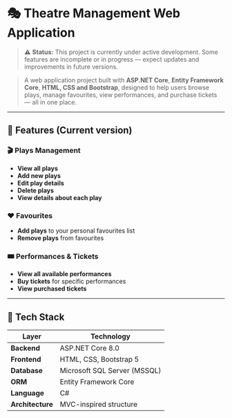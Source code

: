 # 🎭 Theatre Management Web Application

> ⚠️ **Status:** This project is currently under active development. Some features are incomplete or in progress — expect updates and improvements in future versions.

> A web application project built with **ASP.NET Core**, **Entity Framework Core**, **HTML, CSS and Bootstrap**, designed to help users browse plays, manage favourites, view performances, and purchase tickets — all in one place.
---

## 🚀 Features (Current version)

### 🎬 Plays Management
- **View all plays** 
- **Add new plays**
- **Edit play details**
- **Delete plays**
- **View details about each play**

### ❤️ Favourites
- **Add plays** to your personal favourites list
- **Remove plays** from favourites

### 🎟️ Performances & Tickets
- **View all available performances**
- **Buy tickets** for specific performances
- **View purchased tickets**

---

## 🧩 Tech Stack

| Layer | Technology |
|--------|-------------|
| **Backend** | ASP.NET Core 8.0 |
| **Frontend** | HTML, CSS, Bootstrap 5 |
| **Database** | Microsoft SQL Server (MSSQL) |
| **ORM** | Entity Framework Core |
| **Language** | C# |
| **Architecture** | MVC-inspired structure |


